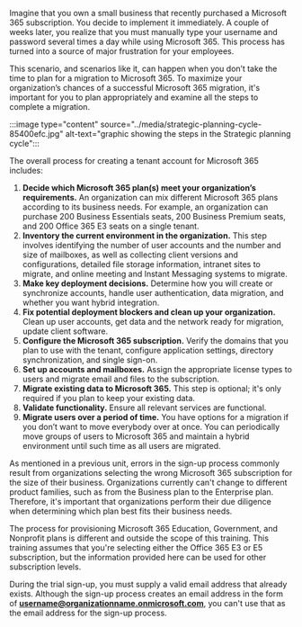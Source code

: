 Imagine that you own a small business that recently purchased a Microsoft 365 subscription. You decide to implement it immediately. A couple of weeks later, you realize that you must manually type your username and password several times a day while using Microsoft 365. This process has turned into a source of major frustration for your employees.

This scenario, and scenarios like it, can happen when you don’t take the time to plan for a migration to Microsoft 365. To maximize your organization’s chances of a successful Microsoft 365 migration, it's important for you to plan appropriately and examine all the steps to complete a migration.

:::image type="content" source="../media/strategic-planning-cycle-85400efc.jpg" alt-text="graphic showing the steps in the Strategic planning cycle":::


The overall process for creating a tenant account for Microsoft 365 includes:

1.  **Decide which Microsoft 365 plan(s) meet your organization’s requirements.** An organization can mix different Microsoft 365 plans according to its business needs. For example, an organization can purchase 200 Business Essentials seats, 200 Business Premium seats, and 200 Office 365 E3 seats on a single tenant.
2.  **Inventory the current environment in the organization.** This step involves identifying the number of user accounts and the number and size of mailboxes, as well as collecting client versions and configurations, detailed file storage information, intranet sites to migrate, and online meeting and Instant Messaging systems to migrate.
3.  **Make key deployment decisions.** Determine how you will create or synchronize accounts, handle user authentication, data migration, and whether you want hybrid integration.
4.  **Fix potential deployment blockers and clean up your organization.** Clean up user accounts, get data and the network ready for migration, update client software.
5.  **Configure the Microsoft 365 subscription.** Verify the domains that you plan to use with the tenant, configure application settings, directory synchronization, and single sign-on.
6.  **Set up accounts and mailboxes.** Assign the appropriate license types to users and migrate email and files to the subscription.
7.  **Migrate existing data to Microsoft 365.** This step is optional; it's only required if you plan to keep your existing data.
8.  **Validate functionality.** Ensure all relevant services are functional.
9.  **Migrate users over a period of time.** You have options for a migration if you don’t want to move everybody over at once. You can periodically move groups of users to Microsoft 365 and maintain a hybrid environment until such time as all users are migrated.

As mentioned in a previous unit, errors in the sign-up process commonly result from organizations selecting the wrong Microsoft 365 subscription for the size of their business. Organizations currently can't change to different product families, such as from the Business plan to the Enterprise plan. Therefore, it's important that organizations perform their due diligence when determining which plan best fits their business needs.

The process for provisioning Microsoft 365 Education, Government, and Nonprofit plans is different and outside the scope of this training. This training assumes that you're selecting either the Office 365 E3 or E5 subscription, but the information provided here can be used for other subscription levels.

During the trial sign-up, you must supply a valid email address that already exists. Although the sign-up process creates an email address in the form of **username@organizationname.onmicrosoft.com**, you can't use that as the email address for the sign-up process.
